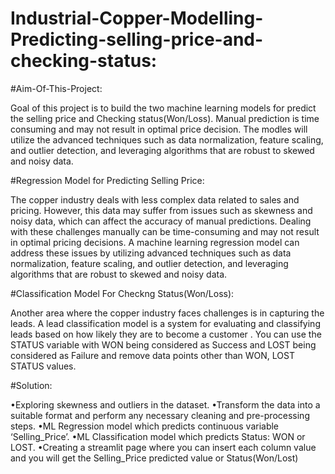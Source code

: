 # Industrial-Copper-Modelling-Predicting-selling-price-and-checking-status:

#Aim-Of-This-Project:

Goal of this project is to build the  two machine learning models for predict the selling price and Checking status(Won/Loss). Manual prediction is time consuming and may not result in optimal price decision. The modles will utilize the advanced techniques such as data normalization, feature scaling, and outlier detection, and leveraging algorithms that are robust to skewed and noisy data. 
 
#Regression Model for Predicting Selling Price:

The copper industry deals with less complex data related to sales and pricing. However, this data may suffer from issues such as skewness and noisy data, which can affect the accuracy of manual predictions. Dealing with these challenges manually can be time-consuming and may not result in optimal pricing decisions. A machine learning regression model can address these issues by utilizing advanced techniques such as data normalization, feature scaling, and outlier detection, and leveraging algorithms that are robust to skewed and noisy data. 

#Classification Model For Checkng Status(Won/Loss):

Another area where the copper industry faces challenges is in capturing the leads. A lead classification model is a system for evaluating and classifying leads based on how likely they are to become a customer . You can use the STATUS variable with WON being considered as Success and LOST being considered as Failure and remove data points other than WON, LOST STATUS values.

#Solution:

•Exploring skewness and outliers in the dataset.
•Transform the data into a suitable format and perform any necessary cleaning and pre-processing steps.
•ML Regression model which predicts continuous variable ‘Selling_Price’.
•ML Classification model which predicts Status: WON or LOST.
•Creating a streamlit page where you can insert each column value and you will get the Selling_Price predicted value or Status(Won/Lost)

